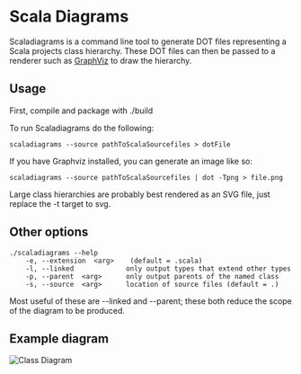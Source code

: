 Scala Diagrams
==============
Scaladiagrams is a command line tool to generate DOT files representing a Scala projects class hierarchy. These DOT files can then be passed to a renderer
such as [GraphViz](http://www.graphviz.org/) to draw the hierarchy.

Usage
-----
First, compile and package with ./build 

To run Scaladiagrams do the following:

	scaladiagrams --source pathToScalaSourcefiles > dotFile

If you have Graphviz installed, you can generate an image like so:

	scaladiagrams --source pathToScalaSourcefiles | dot -Tpng > file.png

Large class hierarchies are probably best rendered as an SVG file, just replace the -t target to svg.

Other options
-------------

	./scaladiagrams --help
		-e, --extension  <arg>    (default = .scala) 
		-l, --linked             only output types that extend other types 
		-p, --parent  <arg>      only output parents of the named class 
		-s, --source  <arg>      location of source files (default = .) 


Most useful of these are --linked and --parent; these both reduce the scope of the diagram to be produced.

Example diagram
---------------
![Class Diagram](https://raw.github.com/mikeyhu/scaladiagrams/master/example-output/diagram.png)